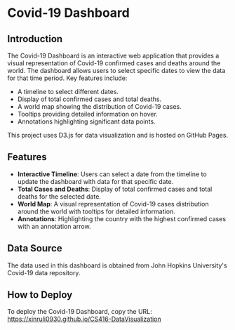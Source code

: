 # Covid-19 Dashboard

## Introduction

The Covid-19 Dashboard is an interactive web application that provides a visual representation of Covid-19 confirmed cases and deaths around the world. The dashboard allows users to select specific dates to view the data for that time period. Key features include:
- A timeline to select different dates.
- Display of total confirmed cases and total deaths.
- A world map showing the distribution of Covid-19 cases.
- Tooltips providing detailed information on hover.
- Annotations highlighting significant data points.

This project uses D3.js for data visualization and is hosted on GitHub Pages.

## Features

- **Interactive Timeline**: Users can select a date from the timeline to update the dashboard with data for that specific date.
- **Total Cases and Deaths**: Display of total confirmed cases and total deaths for the selected date.
- **World Map**: A visual representation of Covid-19 cases distribution around the world with tooltips for detailed information.
- **Annotations**: Highlighting the country with the highest confirmed cases with an annotation arrow.

## Data Source

The data used in this dashboard is obtained from John Hopkins University's Covid-19 data repository.

## How to Deploy

To deploy the Covid-19 Dashboard, copy the URL: https://xinruli0930.github.io/CS416-DataVisualization
